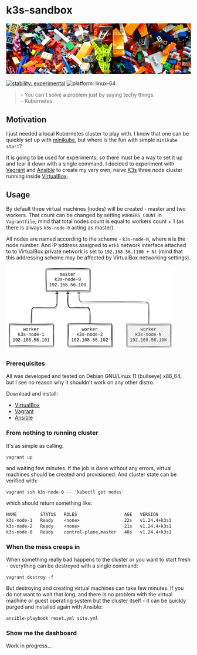 # k3s-sandbox

[![k3s-sandbox.jpg](docs/k3s-sandbox.jpg)](https://unsplash.com/photos/2FaCKyEEtis)

[![stability: experimental](https://masterminds.github.io/stability/experimental.svg)](https://masterminds.github.io/stability/experimental.html)
![platform: linux-64](https://img.shields.io/badge/platform-linux--64-lightgrey)

> \- You can't solve a problem just by saying techy things.  
> \- Kubernetes.

## Motivation

I just needed a local Kubernetes cluster to play with. I know that one can be
quickly set up with [minikube][minikube], but where is the fun with simple
`minikube start`?

It is going to be used for experiments, so there must be a way to
set it up and tear it down with a single command. I decided to experiment
with [Vagrant][vagrant] and [Ansible][ansible] to create my very own, naive
[K3s][k3s] three node cluster running inside [VirtualBox][virtualbox].

## Usage 

By default three virtual machines (nodes) will be created - master and two
workers. That count can be changed by setting `WORKERS_COUNT` in `Vagrantfile`,
mind that total nodes count is equal to workers count + 1 (as there is always
`k3s-node-0` acting as master).

All nodes are named according to the scheme - `k3s-node-N`, where `N` is the
node number. And IP address assigned to `eth1` network interface attached to
to VirtualBox private network is set to `192.168.56.(100 + N)` (mind that this
addressing scheme may be affected by VirtualBox networking settings).

![k3s-nodes](docs/k3s-nodes.png)

### Prerequisites

All was developed and tested on Debian GNU/Linux 11 (bullseye) x86_64, but
I see no reason why it shouldn't work on any other distro. 

Download and install:

- [VirtualBox][virtualbox]
- [Vagrant][vagrant]
- [Ansible][ansible]

### From nothing to running cluster

It's as simple as calling:

```
vagrant up
```

and waiting few minutes. If the job is dane without any errors, virtual machines
should be created and provisioned. And cluster state can be verified with:

```
vagrant ssh k3s-node-0 -- 'kubectl get nodes'
```

which should return something like:

```
NAME         STATUS   ROLES                  AGE   VERSION
k3s-node-1   Ready    <none>                 22s   v1.24.4+k3s1
k3s-node-2   Ready    <none>                 21s   v1.24.4+k3s1
k3s-node-0   Ready    control-plane,master   48s   v1.24.4+k3s1
```

### When the mess creeps in

When something really bad happens to the cluster or you want to start fresh -
everything can be destroyed with a single command:

```
vagrant destroy -f
```

But destroying and creating virtual machines can take few minutes. If you do
not want to wait that long, and there is no problem with the virtual machine
or guest operating system but the cluster itself - it can be quickly purged 
and installed again with Ansible:

```
ansible-playbook reset.yml site.yml
```

### Show me the dashboard

Work in progress...

[virtualbox]: https://www.virtualbox.org/
[vagrant]: https://www.vagrantup.com/
[ansible]: https://www.ansible.com/
[minikube]: https://minikube.sigs.k8s.io/docs/
[k3s]: https://k3s.io/